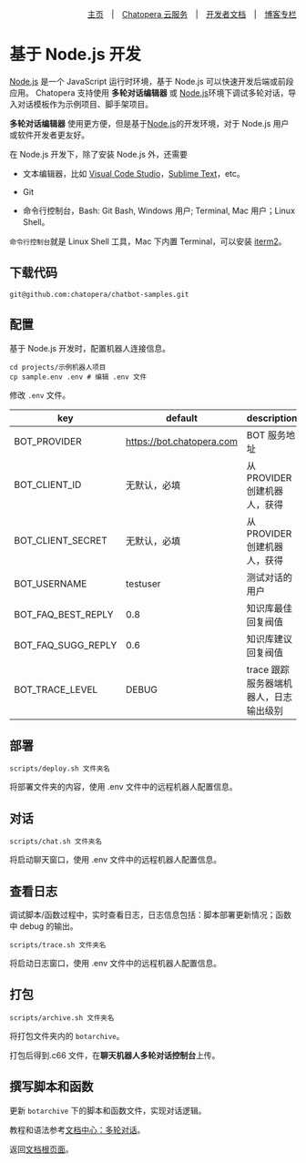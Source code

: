<div align=right>

[主页](https://github.com/chatopera/chatbot-samples)　|　[Chatopera 云服务](https://docs.chatopera.com/)　|　[开发者文档](https://docs.chatopera.com/)　|　[博客专栏](https://chatopera.blog.csdn.net/)

</div>

# 基于 Node.js 开发

[Node.js](https://nodejs.org/download/) 是一个 JavaScript 运行时环境，基于 Node.js 可以快速开发后端或前段应用。 Chatopera 支持使用 **多轮对话编辑器** 或 [Node.js](https://nodejs.org/download/)环境下调试多轮对话，导入对话模板作为示例项目、脚手架项目。

**多轮对话编辑器** 使用更方便，但是基于[Node.js](https://nodejs.org/download/)的开发环境，对于 Node.js 用户或软件开发者更友好。

在 Node.js 开发下，除了安装 Node.js 外，还需要

- 文本编辑器，比如 [Visual Code Studio](https://code.visualstudio.com/)，[Sublime Text](https://www.sublimetext.com/)，etc。

- Git

- 命令行控制台，Bash: Git Bash, Windows 用户; Terminal, Mac 用户；Linux Shell。

`命令行控制台`就是 Linux Shell 工具，Mac 下内置 Terminal，可以安装 [iterm2](https://www.iterm2.com/)。

## 下载代码

```
git@github.com:chatopera/chatbot-samples.git
```

## 配置

基于 Node.js 开发时，配置机器人连接信息。

```
cd projects/示例机器人项目
cp sample.env .env # 编辑 .env 文件
```

修改 `.env` 文件。

| key                | default                   | description                            |
| ------------------ | ------------------------- | -------------------------------------- |
| BOT_PROVIDER       | <https://bot.chatopera.com> | BOT 服务地址                           |
| BOT_CLIENT_ID      | 无默认，必填              | 从 PROVIDER 创建机器人，获得           |
| BOT_CLIENT_SECRET  | 无默认，必填              | 从 PROVIDER 创建机器人，获得           |
| BOT_USERNAME       | testuser                  | 测试对话的用户                         |
| BOT_FAQ_BEST_REPLY | 0.8                       | 知识库最佳回复阀值                     |
| BOT_FAQ_SUGG_REPLY | 0.6                       | 知识库建议回复阀值                     |
| BOT_TRACE_LEVEL    | DEBUG                     | trace 跟踪服务器端机器人，日志输出级别 |

## 部署

```
scripts/deploy.sh 文件夹名
```

将部署文件夹的内容，使用 .env 文件中的远程机器人配置信息。

## 对话

```
scripts/chat.sh 文件夹名
```

将启动聊天窗口，使用 .env 文件中的远程机器人配置信息。

## 查看日志

调试脚本/函数过程中，实时查看日志，日志信息包括：脚本部署更新情况；函数中 debug 的输出。

```
scripts/trace.sh 文件夹名
```

将启动日志窗口，使用 .env 文件中的远程机器人配置信息。

## 打包

```
scripts/archive.sh 文件夹名
```

将打包文件夹内的 `botarchive`。

打包后得到.c66 文件，在**聊天机器人多轮对话控制台**上传。

## 撰写脚本和函数

更新 `botarchive` 下的脚本和函数文件，实现对话逻辑。

教程和语法参考[文档中心：多轮对话](https://docs.chatopera.com/products/chatbot-platform/conversation/index.html)。

返回[文档根页面](../)。
